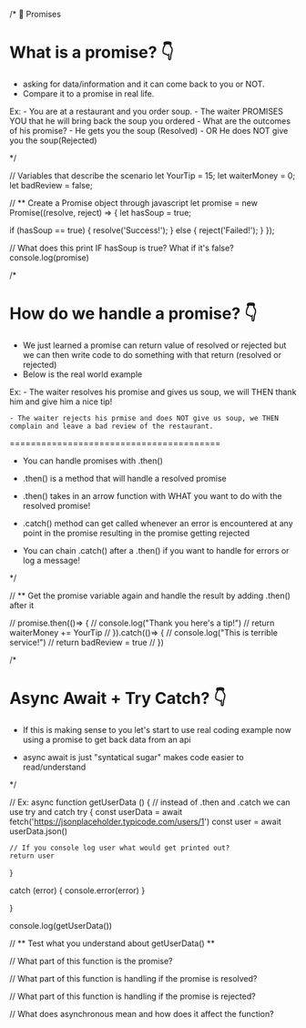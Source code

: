 /* 
🌟 Promises

What is a promise? 👇
========================================

- asking for data/information and it can come back to you or NOT.
- Compare it to a promise in real life.

Ex: 
    - You are at a restaurant and you order soup.
    - The waiter PROMISES YOU that he will bring back the soup you ordered
    - What are the outcomes of his promise?
    - He gets you the soup (Resolved)
    - OR He does NOT give you the soup(Rejected)

*/

//  Variables that describe the scenario
let YourTip = 15;
let waiterMoney = 0;
let badReview = false;

// ** Create a Promise object through javascript
let promise = new Promise((resolve, reject) => {
  let hasSoup = true;

  if (hasSoup == true) {
    resolve('Success!');
  } else {
    reject('Failed!');
  }
});

// What does this print IF hasSoup is true? What if it's false?
console.log(promise)


/* 

How do we handle a promise? 👇
========================================

- We just learned a promise can return value of resolved or rejected but we can then write code to do something with that return (resolved or rejected)
- Below is the real world example

Ex: 
    - The waiter resolves his promise and gives us soup, we will THEN thank him and give him a nice tip!

    - The waiter rejects his prmise and does NOT give us soup, we THEN complain and leave a bad review of the restaurant.
========================================

- You can handle promises with .then()
- .then() is a method that will handle a resolved promise
- .then() takes in an arrow function with WHAT you want to do with the resolved  promise!

- .catch() method can get called whenever an error is encountered at any point in the promise resulting in the promise getting rejected
- You can chain .catch() after a .then() if you want to handle for errors or log a message!


*/

// ** Get the promise variable again and handle the result by adding .then() after it

// promise.then(()=> {
//   console.log("Thank you here's a tip!")
//   return waiterMoney += YourTip
// }).catch(()=> {
//   console.log("This is terrible service!")
//   return badReview = true
// })

/* 

Async Await + Try Catch? 👇
========================================

- If this is making sense to you let's start to use real coding example now using a promise to get back data from an api

- async await is just "syntatical sugar" makes code easier to read/understand

*/

// Ex:
async function getUserData () {
  // instead of .then and .catch we can use try and catch
  try {
    const userData = await fetch('https://jsonplaceholder.typicode.com/users/1')
    const user = await userData.json()

    // If you console log user what would get printed out?
    return user
  }

  catch (error) {
    console.error(error)
  }

}

console.log(getUserData())

//  ** Test what you understand about getUserData() **

// What part of this function is the promise?

// What part of this function is handling if the promise is resolved?

// What part of this function is handling if the promise is rejected?

// What does asynchronous mean and how does it affect the function?